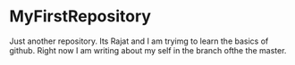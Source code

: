 # MyFirstRepository
Just another repository.
Its Rajat and I am tryimg to learn the basics of github.
Right now I am writing about my self in the branch ofthe the master.
